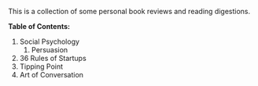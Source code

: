 
This is a collection of some personal book reviews and reading digestions.

__Table of Contents:__

1. Social Psychology
    1. Persuasion
2. 36 Rules of Startups
3. Tipping Point
4. Art of Conversation

